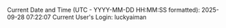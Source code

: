 Current Date and Time (UTC - YYYY-MM-DD HH:MM:SS formatted): 2025-09-28 07:22:07
Current User's Login: luckyaiman

